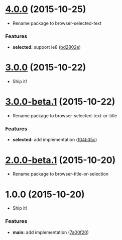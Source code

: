 <a name="4.0.0"></a>
# [4.0.0](https://github.com/quietmole/browser-selected-text/compare/v3.0.0...v4.0.0) (2015-10-25)

* Rename package to browser-selected-text

### Features

* **selected:** support ie8 ([bd2802e](https://github.com/quietmole/browser-selected-text/commit/bd2802e))



<a name="3.0.0"></a>
# [3.0.0](https://github.com/quietmole/browser-selected-text/compare/v3.0.0-beta.1...v3.0.0) (2015-10-22)

* Ship it!


<a name="3.0.0-beta.1"></a>
# [3.0.0-beta.1](https://github.com/quietmole/browser-selected-text/compare/v2.0.0-beta.1...v3.0.0-beta.1) (2015-10-22)

* Rename package to browser-selected-text-or-title

### Features

* **selected:** add implementation ([f04b35c](https://github.com/quietmole/browser-selected-text/commit/f04b35c))



<a name="2.0.0-beta.1"></a>
# [2.0.0-beta.1](https://github.com/quietmole/browser-selected-text/compare/v1.0.0...v2.0.0-beta.1) (2015-10-20)

* Rename package to browser-title-or-selection


<a name="1.0.0"></a>
# 1.0.0 (2015-10-20)

* Ship it!

### Features

* **main:** add implementation ([7a00f20](https://github.com/quietmole/browser-selected-text/commit/7a00f20))

